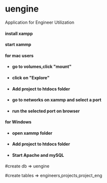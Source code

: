 # uengine
Application for Engineer Utilization 
#### install xampp
#### start xammp

#### for mac users
- #### go to volumes,click "mount"
- #### click on "Explore"
- #### Add project to htdocs folder 
- #### go to networks on xammp and select a port 
- #### run the selected port on browser 

#### for Windows
- #### open xammp folder 
- #### Add project to htdocs folder 
- #### Start Apache and mySQL


#create db => uengine

#create tables => engineers,projects,project_eng

